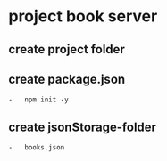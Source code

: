 # project book server

## create project folder

##  create package.json
    -   npm init -y

## create jsonStorage-folder
    -   books.json